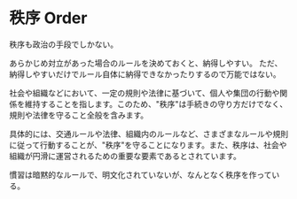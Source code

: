 # 秩序 Order

秩序も政治の手段でしかない。

あらかじめ対立があった場合のルールを決めておくと、納得しやすい。
ただ、納得しやすいだけでルール自体に納得できなかったりするので万能ではない。

社会や組織などにおいて、一定の規則や法律に基づいて、個人や集団の行動や関係を維持することを指します。このため、"秩序"は手続きの守り方だけでなく、規則や法律を守ること全般を含みます。

具体的には、交通ルールや法律、組織内のルールなど、さまざまなルールや規則に従って行動することが、"秩序"を守ることになります。また、秩序は、社会や組織が円滑に運営されるための重要な要素であるとされています。

慣習は暗黙的なルールで、明文化されていないが、なんとなく秩序を作っている。
